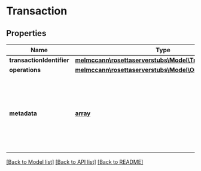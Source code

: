 # Transaction

## Properties
Name | Type | Description | Notes
------------ | ------------- | ------------- | -------------
**transactionIdentifier** | [**melmccann\rosettaserverstubs\Model\TransactionIdentifier**](TransactionIdentifier.md) |  | 
**operations** | [**melmccann\rosettaserverstubs\Model\Operation**](Operation.md) |  | 
**metadata** | [**array**](.md) | Transactions that are related to other transactions (like a cross-shard transactioin) should include the tranaction_identifier of these transactions in the metadata. | [optional] 

[[Back to Model list]](../README.md#documentation-for-models) [[Back to API list]](../README.md#documentation-for-api-endpoints) [[Back to README]](../README.md)


